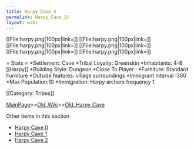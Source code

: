 ```yaml
---
title: Harpy Cave 3
permalink: Harpy_Cave_3/
layout: wiki
---
```

[[File:harpy.png|100px|link=]]
[[File:harpy.png|100px|link=]]
[[File:harpy.png|100px|link=]]
[[File:harpy.png|100px|link=]]
[[File:harpy.png|100px|link=]]
[[File:harpy.png|100px|link=]]

= Stats =
*Settlement: Cave
*Tribal Loyalty: Greenskin
*Inhabitants: 4-8 [[Harpy]]
*Building Style: Dungeon
*Close To Player :
*Furniture: Standard Furniture
*Outside features: village surroundings 
*Immigrant Interval :300 
*Max Population:10 
*Immigration:  Harpy archers frequency 1

[[Category: Tribes]]

[MainPage](/keeperrl_wiki/ "wikilink")>>[Old_Wiki](/keeperrl_wiki/Old_Wiki "wikilink")>>[Old_Harpy_Cave](/keeperrl_wiki/Old_Harpy_Cave "wikilink")

Other items in this section
-    [Harpy Cave 0](/keeperrl_wiki/Harpy_Cave_0 "wikilink")
-    [Harpy Cave 1](/keeperrl_wiki/Harpy_Cave_1 "wikilink")
-    [Harpy Cave 2](/keeperrl_wiki/Harpy_Cave_2 "wikilink")
